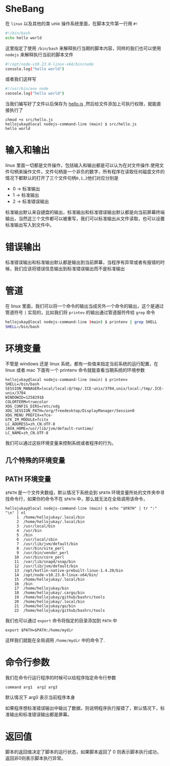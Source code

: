 # SheBang
在 `linux` 以及其他的类 unix 操作系统里面，在脚本文件第一行用 `#!`

```bash
#!/bin/bash
echo hello world
```
这里指定了使用 `/bin/bash` 来解释执行当期的脚本内容，同样的我们也可以使用 `nodejs` 来解释执行当前的脚本文件
```bash
#!/opt/node-v10.23.0-linux-x64/bin/node
console.log("hello world")
```
或者我们这样写
```bash
#!/usr/bin/env node
console.log("hello world")
```
当我们编写好了文件以后保存为 [hello.js](../src/hello.js) ,然后给文件添加上可执行权限，就能直接执行了
```
chmod +x src/hello.js
hellojukay@local nodejs-command-line (main) $ src/hello.js 
hello world
```
# 输入和输出
linux 里面一切都是文件操作，包括输入和输出都是可以认为在对文件操作.使用文件句柄来操作文件，文件句柄是一个非负的数字，所有程序在读取任何磁盘文件的情况下都默认的打开了三个文件句柄`0,1,2`他们对应分别是
* 0 -> 标准输出
* 1 -> 标准输出
* 2 -> 标准错误输出

标准输出默认来自键盘的输出，标准输出和标准错误输出默认都是向当前屏幕终端输出，当然这三个文件都可以被重写，我们可以标准输出从文件读取，也可以设置标准输出写入到文件中。
# 错误输出
标准错误输出和标准输出默认都是输出到当前屏幕，当程序有异常或者有报错的时候，我们应该将错误信息输出到标准错误输出而不是标准输出
# 管道
在 linux 里面，我们可以将一个命令的输出当成另外一个命令的输出，这个是通过管道符号 `|` 实现的，比如我们将 `printev` 的输出通过管道服符传给 `grep` 命令
```bash
hellojukay@local nodejs-command-line (main) $ printenv | grep SHELL
SHELL=/bin/bash
```
# 环境变量
不管是 windows 还是 linux 系统，都有一些值来指定当前系统的运行配置，在 linux 或者 mac 下面有一个 printenv 命令就能查看当期系统的环境参数
```
hellojukay@local nodejs-command-line (main) $ printenv
SHELL=/bin/bash
SESSION_MANAGER=local/local:@/tmp/.ICE-unix/3704,unix/local:/tmp/.ICE-unix/3704
WINDOWID=12582916
COLORTERM=truecolor
XDG_CONFIG_DIRS=/etc/xdg
XDG_SESSION_PATH=/org/freedesktop/DisplayManager/Session0
XDG_MENU_PREFIX=xfce-
GTK_IM_MODULE=fcitx
LC_ADDRESS=zh_CN.UTF-8
JAVA_HOME=/usr/lib/jvm/default-runtime/
LC_NAME=zh_CN.UTF-8
```
我们可以通过这些环境变量来控制系统或者程序的行为。
## 几个特殊的环境变量
## PATH 环境变量
`$PATH` 是一个文件夹数组，默认情况下系统会到 `$PATH` 环境变量所处的文件夹中寻找命令行，如果你的命令不在 `$PATH` 中，那么就无法在全局调用该命令，
```
hellojukay@local nodejs-command-line (main) $ echo "$PATH" | tr ":" "\n" | nl
     1	/home/hellojukay/.local/bin
     2	/home/hellojukay/.local/bin
     3	/usr/local/bin
     4	/usr/bin
     5	/bin
     6	/usr/local/sbin
     7	/usr/lib/jvm/default/bin
     8	/usr/bin/site_perl
     9	/usr/bin/vendor_perl
    10	/usr/bin/core_perl
    11	/var/lib/snapd/snap/bin
    12	/usr/lib/jvm/default/bin
    13	/opt/kotlin-native-prebuilt-linux-1.4.20/bin
    14	/opt/node-v10.23.0-linux-x64/bin/
    15	/home/hellojukay/.local/bin
    16	/bin
    17	/home/hellojukay/bin
    18	/home/hellojukay/.cargo/bin
    19	/home/hellojukay/github/bashrc/tools
    20	/home/hellojukay/.local/bin
    21	/home/hellojukay/go/bin
    22	/home/hellojukay/github/bashrc/tools
```
我们也可以通过 `export` 命令将指定的目录添加到 `PATH` 中
```
export $PATH=$PATH:/home/mydir
```
这样我们就能在全局调用 `/home/mydir` 中的命令了.

# 命令行参数
我们在命令行运行程序的时候可以给程序指定命令行参数
```
command arg1  arg2 arg3
```
默认情况下 arg0 表示当前程序本身


如果程序想标准错误输出中输出了数据，则说明程序执行报错了，默认情况下，标准输出和标准错误输出都是屏幕。
# 返回值
脚本的返回值决定了脚本的运行状态，如果脚本返回了 0 则表示脚本执行成功，返回非0则表示脚本执行异常。
